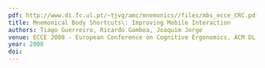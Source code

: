 ```yaml
---
pdf: http://www.di.fc.ul.pt/~tjvg/amc/mnemonics//files/mbs_ecce_CRC.pdf
title: Mnemonical Body Shortcuts\: Improving Mobile Interaction
authors: Tiago Guerreiro, Ricardo Gamboa, Joaquim Jorge
venue: ECCE 2008 - European Conference on Cognitive Ergonomics, ACM DL. Madeira, Portugal, September, 2008
year: 2008
doi: 
---
```

